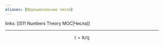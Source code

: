 ```yaml
---
aliases: [Иррациональные числа]
---
```

links: [[511 Numbers Theory MOC|Числа]]

---

$$\mathbb{I} = \mathbb{R}/\mathbb{Q}$$

